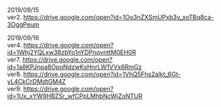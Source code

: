 2019/09/15  
ver2. https://drive.google.com/open?id=1Oo3nZXSmUPxb3v_xoTBq8ca-3OgqPeum
  
2019/09/16  
ver4. https://drive.google.com/open?id=1Whj2YQLxw38zbYo1nYDPnqvnttM0EH0R  
ver7. https://drive.google.com/open?id=1a8KPJnpa8OpoNdzwKsHnrLW1VVx6RmGz  
ver8. https://drive.google.com/open?id=1VhQ5Fhs2aIkt_6Gt-yL4CkCrDMdtGM4Z  
ver9. https://drive.google.com/open?id=1Ux_xYW9HBZSr_wfCPpLMhbNcWjZoNTUR
